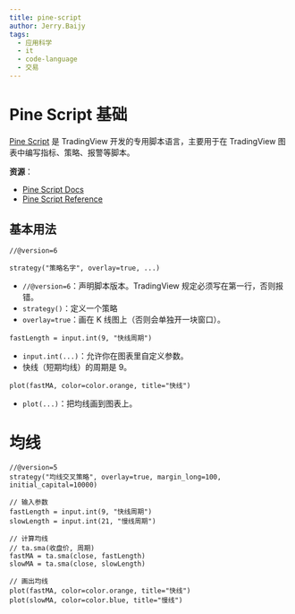 ```yaml
---
title: pine-script
author: Jerry.Baijy
tags:
  - 应用科学
  - it
  - code-language
  - 交易
---
```


# Pine Script 基础

[Pine Script](https://www.tradingview.com/pine-script-docs/) 是 TradingView 开发的专用脚本语言，主要用于在 TradingView 图表中编写指标、策略、报警等脚本。

**资源**：

- [Pine Script Docs](https://www.tradingview.com/pine-script-docs/)
- [Pine Script Reference](https://cn.tradingview.com/pine-script-reference/v6/)

## 基本用法

```pine
//@version=6

strategy("策略名字", overlay=true, ...)
```

- `//@version=6`：声明脚本版本。TradingView 规定必须写在第一行，否则报错。
- `strategy()`：定义一个策略
- `overlay=true`：画在 K 线图上（否则会单独开一块窗口）。

```pine
fastLength = input.int(9, "快线周期")
```

- `input.int(...)`：允许你在图表里自定义参数。
- 快线（短期均线）的周期是 9。

```pine
plot(fastMA, color=color.orange, title="快线")
```

- `plot(...)`：把均线画到图表上。

# 均线

```pine
//@version=5
strategy("均线交叉策略", overlay=true, margin_long=100, initial_capital=10000)

// 输入参数
fastLength = input.int(9, "快线周期")
slowLength = input.int(21, "慢线周期")

// 计算均线
// ta.sma(收盘价, 周期)
fastMA = ta.sma(close, fastLength)
slowMA = ta.sma(close, slowLength)

// 画出均线
plot(fastMA, color=color.orange, title="快线")
plot(slowMA, color=color.blue, title="慢线")
```
